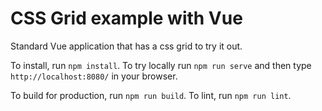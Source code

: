 # CSS Grid example with Vue

Standard Vue application that has a css grid to try it out.

To install, run `npm install`. To try locally run `npm run serve` and then type `http://localhost:8080/` in your browser.

To build for production, run `npm run build`. To lint, run `npm run lint`.
